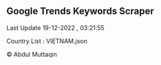 

## Google Trends Keywords Scraper 
 
Last Update 19-12-2022 , 03:21:55

Country List :
VIETNAM.json



© Abdul Muttaqin 
